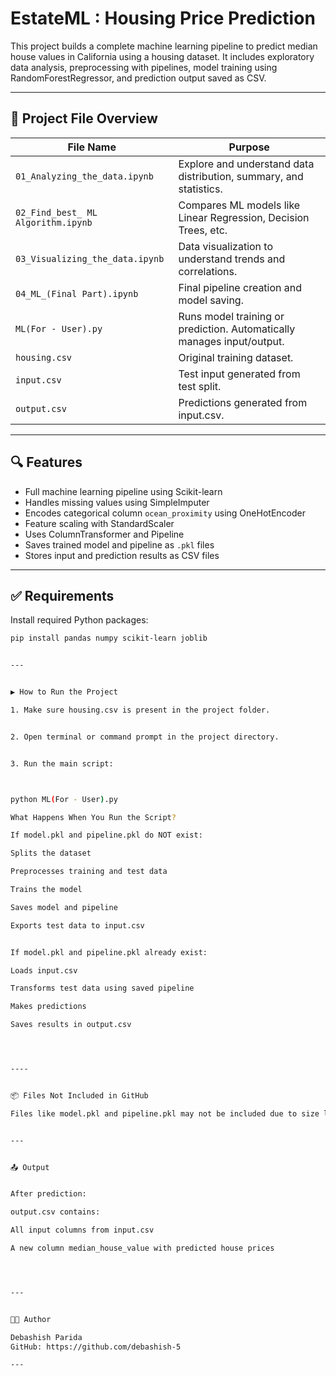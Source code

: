 # EstateML : Housing Price Prediction

This project builds a complete machine learning pipeline to predict median house values in California using a housing dataset. It includes exploratory data analysis, preprocessing with pipelines, model training using RandomForestRegressor, and prediction output saved as CSV.

---

## 📁 Project File Overview

| File Name                    | Purpose                                                                  |
|-----------------------------|--------------------------------------------------------------------------|
| `01_Analyzing_the_data.ipynb`   | Explore and understand data distribution, summary, and statistics.    |
| `02_Find_best_ ML Algorithm.ipynb` | Compares ML models like Linear Regression, Decision Trees, etc.     |
| `03_Visualizing_the_data.ipynb` | Data visualization to understand trends and correlations.             |
| `04_ML_(Final Part).ipynb`      | Final pipeline creation and model saving.                             |
| `ML(For - User).py`             | Runs model training or prediction. Automatically manages input/output.|
| `housing.csv`                   | Original training dataset.                                             |
| `input.csv`                     | Test input generated from test split.                                  |
| `output.csv`                    | Predictions generated from input.csv.                                  |

---

## 🔍 Features

- Full machine learning pipeline using Scikit-learn
- Handles missing values using SimpleImputer
- Encodes categorical column `ocean_proximity` using OneHotEncoder
- Feature scaling with StandardScaler
- Uses ColumnTransformer and Pipeline
- Saves trained model and pipeline as `.pkl` files
- Stores input and prediction results as CSV files

---

## ✅ Requirements

Install required Python packages:

```bash
pip install pandas numpy scikit-learn joblib


---


▶️ How to Run the Project

1. Make sure housing.csv is present in the project folder.


2. Open terminal or command prompt in the project directory.


3. Run the main script:



python ML(For - User).py

What Happens When You Run the Script?

If model.pkl and pipeline.pkl do NOT exist:

Splits the dataset

Preprocesses training and test data

Trains the model

Saves model and pipeline

Exports test data to input.csv


If model.pkl and pipeline.pkl already exist:

Loads input.csv

Transforms test data using saved pipeline

Makes predictions

Saves results in output.csv




----


📦 Files Not Included in GitHub

Files like model.pkl and pipeline.pkl may not be included due to size limits. You can regenerate them by simply running the script.


---


📤 Output


After prediction:

output.csv contains:

All input columns from input.csv

A new column median_house_value with predicted house prices




---


👨‍💻 Author

Debashish Parida
GitHub: https://github.com/debashish-5

---
